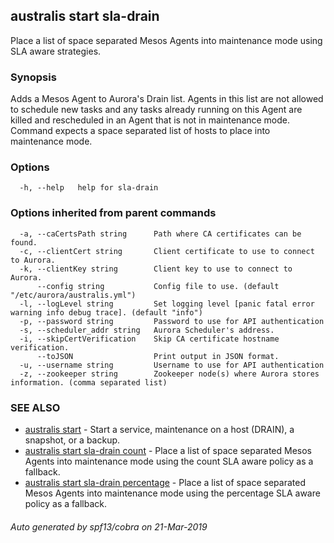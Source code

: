 ## australis start sla-drain

Place a list of space separated Mesos Agents into maintenance mode using SLA aware strategies.

### Synopsis

Adds a Mesos Agent to Aurora's Drain list. Agents in this list
are not allowed to schedule new tasks and any tasks already running on this Agent
are killed and rescheduled in an Agent that is not in maintenance mode. Command
expects a space separated list of hosts to place into maintenance mode.

### Options

```
  -h, --help   help for sla-drain
```

### Options inherited from parent commands

```
  -a, --caCertsPath string      Path where CA certificates can be found.
  -c, --clientCert string       Client certificate to use to connect to Aurora.
  -k, --clientKey string        Client key to use to connect to Aurora.
      --config string           Config file to use. (default "/etc/aurora/australis.yml")
  -l, --logLevel string         Set logging level [panic fatal error warning info debug trace]. (default "info")
  -p, --password string         Password to use for API authentication
  -s, --scheduler_addr string   Aurora Scheduler's address.
  -i, --skipCertVerification    Skip CA certificate hostname verification.
      --toJSON                  Print output in JSON format.
  -u, --username string         Username to use for API authentication
  -z, --zookeeper string        Zookeeper node(s) where Aurora stores information. (comma separated list)
```

### SEE ALSO

* [australis start](australis_start.md)	 - Start a service, maintenance on a host (DRAIN), a snapshot, or a backup.
* [australis start sla-drain count](australis_start_sla-drain_count.md)	 - Place a list of space separated Mesos Agents into maintenance mode using the count SLA aware policy as a fallback.
* [australis start sla-drain percentage](australis_start_sla-drain_percentage.md)	 - Place a list of space separated Mesos Agents into maintenance mode using the percentage SLA aware policy as a fallback.

###### Auto generated by spf13/cobra on 21-Mar-2019

